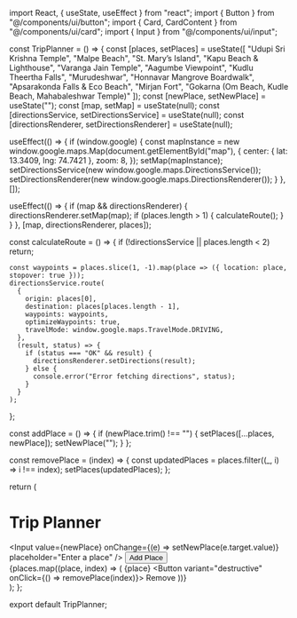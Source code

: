 import React, { useState, useEffect } from "react";
import { Button } from "@/components/ui/button";
import { Card, CardContent } from "@/components/ui/card";
import { Input } from "@/components/ui/input";

const TripPlanner = () => {
  const [places, setPlaces] = useState([
    "Udupi Sri Krishna Temple",
    "Malpe Beach",
    "St. Mary’s Island",
    "Kapu Beach & Lighthouse",
    "Varanga Jain Temple",
    "Aagumbe Viewpoint",
    "Kudlu Theertha Falls",
    "Murudeshwar",
    "Honnavar Mangrove Boardwalk",
    "Apsarakonda Falls & Eco Beach",
    "Mirjan Fort",
    "Gokarna (Om Beach, Kudle Beach, Mahabaleshwar Temple)"
  ]);
  const [newPlace, setNewPlace] = useState("");
  const [map, setMap] = useState(null);
  const [directionsService, setDirectionsService] = useState(null);
  const [directionsRenderer, setDirectionsRenderer] = useState(null);

  useEffect(() => {
    if (window.google) {
      const mapInstance = new window.google.maps.Map(document.getElementById("map"), {
        center: { lat: 13.3409, lng: 74.7421 },
        zoom: 8,
      });
      setMap(mapInstance);
      setDirectionsService(new window.google.maps.DirectionsService());
      setDirectionsRenderer(new window.google.maps.DirectionsRenderer());
    }
  }, []);

  useEffect(() => {
    if (map && directionsRenderer) {
      directionsRenderer.setMap(map);
      if (places.length > 1) {
        calculateRoute();
      }
    }
  }, [map, directionsRenderer, places]);

  const calculateRoute = () => {
    if (!directionsService || places.length < 2) return;

    const waypoints = places.slice(1, -1).map(place => ({ location: place, stopover: true }));
    directionsService.route(
      {
        origin: places[0],
        destination: places[places.length - 1],
        waypoints: waypoints,
        optimizeWaypoints: true,
        travelMode: window.google.maps.TravelMode.DRIVING,
      },
      (result, status) => {
        if (status === "OK" && result) {
          directionsRenderer.setDirections(result);
        } else {
          console.error("Error fetching directions", status);
        }
      }
    );
  };

  const addPlace = () => {
    if (newPlace.trim() !== "") {
      setPlaces([...places, newPlace]);
      setNewPlace("");
    }
  };

  const removePlace = (index) => {
    const updatedPlaces = places.filter((_, i) => i !== index);
    setPlaces(updatedPlaces);
  };

  return (
    <div className="p-6 max-w-3xl mx-auto">
      <h1 className="text-2xl font-bold mb-4">Trip Planner</h1>
      <div className="flex gap-2 mb-4">
        <Input
          value={newPlace}
          onChange={(e) => setNewPlace(e.target.value)}
          placeholder="Enter a place"
        />
        <Button onClick={addPlace}>Add Place</Button>
      </div>
      <div className="space-y-3">
        {places.map((place, index) => (
          <Card key={index} className="p-4 flex justify-between items-center">
            <CardContent>{place}</CardContent>
            <Button variant="destructive" onClick={() => removePlace(index)}>
              Remove
            </Button>
          </Card>
        ))}
      </div>
      <div id="map" className="w-full h-96 mt-6"></div>
    </div>
  );
};

export default TripPlanner;
